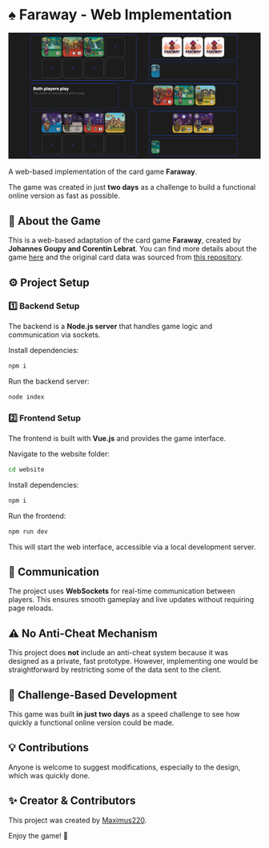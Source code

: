 # ♠️ Faraway - Web Implementation

![Game in Progress](./demo/game.png)

A web-based implementation of the card game **Faraway**.

The game was created in just **two days** as a challenge to build a functional online version as fast as possible.

## 📜 About the Game

This is a web-based adaptation of the card game **Faraway**, created by **Johannes Goupy and Corentin Lebrat**. You can find more details about the game [here](https://boardgamegeek.com/boardgame/385761/faraway) and the original card data was sourced from [this repository](https://github.com/saifahn/faraway-cards/tree/main).

## ⚙️ Project Setup

### 1️⃣ Backend Setup

The backend is a **Node.js server** that handles game logic and communication via sockets.

Install dependencies:

```bash
npm i
```

Run the backend server:

```bash
node index
```

### 2️⃣ Frontend Setup

The frontend is built with **Vue.js** and provides the game interface.

Navigate to the website folder:

```bash
cd website
```

Install dependencies:

```bash
npm i
```

Run the frontend:

```bash
npm run dev
```

This will start the web interface, accessible via a local development server.

## 📡 Communication

The project uses **WebSockets** for real-time communication between players. This ensures smooth gameplay and live updates without requiring page reloads.

## ⚠️ No Anti-Cheat Mechanism

This project does **not** include an anti-cheat system because it was designed as a private, fast prototype. However, implementing one would be straightforward by restricting some of the data sent to the client.

## 🎯 Challenge-Based Development

This game was built **in just two days** as a speed challenge to see how quickly a functional online version could be made.

## 💡 Contributions

Anyone is welcome to suggest modifications, especially to the design, which was quickly done.

## ✨ Creator & Contributors

This project was created by [Maximus220](https://github.com/Maximus220).

Enjoy the game! 🎴


